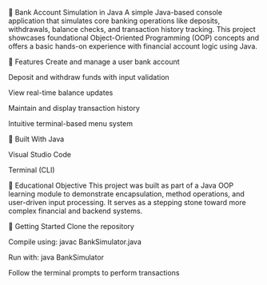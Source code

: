 🏦 Bank Account Simulation in Java
A simple Java-based console application that simulates core banking operations like deposits, withdrawals, balance checks, and transaction history tracking. This project showcases foundational Object-Oriented Programming (OOP) concepts and offers a basic hands-on experience with financial account logic using Java.

📌 Features
Create and manage a user bank account

Deposit and withdraw funds with input validation

View real-time balance updates

Maintain and display transaction history

Intuitive terminal-based menu system

🔧 Built With
Java

Visual Studio Code

Terminal (CLI)

🎯 Educational Objective
This project was built as part of a Java OOP learning module to demonstrate encapsulation, method operations, and user-driven input processing. It serves as a stepping stone toward more complex financial and backend systems.

🚀 Getting Started
Clone the repository

Compile using: javac BankSimulator.java

Run with: java BankSimulator

Follow the terminal prompts to perform transactions
